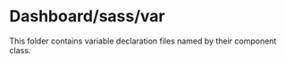 # Dashboard/sass/var

This folder contains variable declaration files named by their component class.
